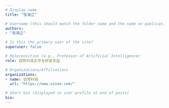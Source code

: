 ```yaml
---
# Display name
title: "张海立"

# Username (this should match the folder name and the name on publications)
authors:
- "张海立"

# Is this the primary user of the site?
superuser: false

# Role/position (e.g., Professor of Artificial Intelligence)
role: 驭势科技云平台研发总监

# Organizations/Affiliations
organizations:
- name: 驭势科技
  url: "https://www.uisee.com/"

# Short bio (displayed in user profile at end of posts)
bio: 
---
```

